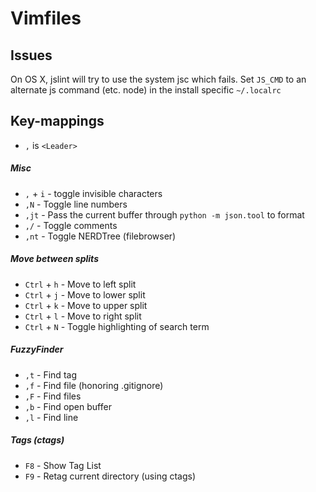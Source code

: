 # Vimfiles

## Issues

On OS X, jslint will try to use the system jsc which fails. Set `JS_CMD` to
an alternate js command (etc. node) in the install specific `~/.localrc`

## Key-mappings

* `,` is `<Leader>`

##### Misc

* `,` + `i` - toggle invisible characters
* `,N` - Toggle line numbers
* `,jt` - Pass the current buffer through `python -m json.tool` to format
* `,/` - Toggle comments
* `,nt` - Toggle NERDTree (filebrowser)

##### Move between splits

* `Ctrl` + `h` - Move to left split
* `Ctrl` + `j` - Move to lower split
* `Ctrl` + `k` - Move to upper split
* `Ctrl` + `l` - Move to right split
* `Ctrl` + `N` - Toggle highlighting of search term

##### FuzzyFinder

* `,t` - Find tag
* `,f` - Find file (honoring .gitignore)
* `,F` - Find files
* `,b` - Find open buffer
* `,l` - Find line

##### Tags (ctags)

* `F8` - Show Tag List
* `F9` - Retag current directory (using ctags)
